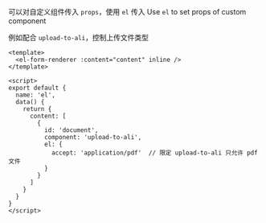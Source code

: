 可以对自定义组件传入 `props`，使用 `el` 传入
Use `el` to set props of custom component

例如配合 `upload-to-ali`，控制上传文件类型

```vue
<template>
  <el-form-renderer :content="content" inline />
</template>

<script>
export default {
  name: 'el',
  data() {
    return {
      content: [
        {
          id: 'document',
          component: 'upload-to-ali',
          el: {
            accept: 'application/pdf'  // 限定 upload-to-ali 只允许 pdf 文件
          }
        }
      ]
    }
  }
}
</script>
```
